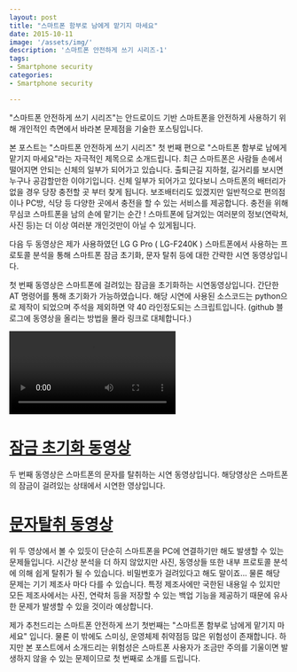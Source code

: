```yaml
---
layout: post
title: "스마트폰 함부로 남에게 맡기지 마세요"
date: 2015-10-11
image: '/assets/img/'
description: '스마트폰 안전하게 쓰기 시리즈-1'
tags:
- Smartphone security 
categories:
- Smartphone security 

---
```


"스마트폰 안전하게 쓰기 시리즈"는 안드로이드 기반 스마트폰을 안전하게 사용하기 위해 개인적인 측면에서 바라본 문제점을 기술한 포스팅입니다.  

본 포스트는 "스마트폰 안전하게 쓰기 시리즈" 첫 번째 편으로 "스마트폰 함부로 남에게 맡기지 마세요"라는 자극적인 제목으로 소개드립니다. 최근 스마트폰은 사람들 손에서 떨어지면 안되는 신체의 일부가 되어가고 있습니다. 출퇴근길 지하철, 길거리를 보시면 누구나 공감할만한 이야기입니다. 신체 일부가 되어가고 있다보니 스마트폰의 배터리가 없을 경우 당장 충전할 곳 부터 찾게 됩니다. 보조배터리도 있겠지만 일반적으로 편의점이나 PC방, 식당 등 다양한 곳에서 충전을 할 수 있는 서비스를 제공합니다. 충전을 위해 무심코 스마트폰을 남의 손에 맡기는 순간 ! 스마트폰에 담겨있는 여러분의 정보(연락처, 사진 등)는 더 이상 여러분 개인것만이 아닐 수 있게됩니다.      

다음 두 동영상은 제가 사용하였던 LG G Pro ( LG-F240K ) 스마트폰에서 사용하는 프로토콜 분석을 통해 스마트폰 잠금 초기화, 문자 탈취 등에 대한 간략한 시연 동영상입니다.      

첫 번째 동영상은 스마트폰에 걸려있는 잠금을 초기화하는 시연동영상입니다. 간단한 AT 명령어를 통해 초기화가 가능하였습니다. 해당 시연에 사용된 소스코드는 python으로 제작이 되었으며 주석을 제외하면 약 40 라인정도되는 스크립트입니다. (github 블로그에 동영상을 올리는 방법을 몰라 링크로 대체합니다.)

![test](/assets/img/10609754_377996185686712_341783816_n.mp4)

# [잠금 초기화 동영상](https://www.facebook.com/mptstory/videos/376725099147154/?l=43775763977805840) 

두 번째 동영상은 스마트폰의 문자를 탈취하는 시연 동영상입니다. 해당영상은 스마트폰의 잠금이 걸려있는 상태에서 시연한 영상입니다.    

# [문자탈취 동영상](https://www.facebook.com/mptstory/videos/377996112353386/?l=2667146344836396063)

위 두 영상에서 볼 수 있듯이 단순히 스마트폰을 PC에 연결하기만 해도 발생할 수 있는 문제들입니다. 시간상 분석을 더 하지 않았지만 사진, 동영상들 또한 내부 프로토콜 분석에 의해 쉽게 탈취가 될 수 있습니다. 비밀번호가 걸려있다고 해도 말이죠... 물론 해당 문제는 기기 제조사 마다 다를 수 있습니다. 특정 제조사에만 국한된 내용일 수 있지만 모든 제조사에서는 사진, 연락처 등을 저장할 수 있는 백업 기능을 제공하기 때문에 유사한 문제가 발생할 수 있을 것이라 예상합니다. 

제가 추천드리는 스마트폰 안전하게 쓰기 첫번째는 "스마트폰 함부로 남에게 맡기지 마세요" 입니다. 물론 이 밖에도 스미싱, 운영체제 취약점등 많은 위험성이 존재합니다. 하지만 본 포스트에서 소개드리는 위험성은 스마트폰 사용자가 조금만 주의를 기울이면 발생하지 않을 수 있는 문제이므로 첫 번째로 소개를 드립니다. 

   